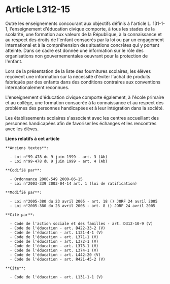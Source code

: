# Article L312-15

Outre les enseignements concourant aux objectifs définis à l'article L. 131-1-1, l'enseignement d'éducation civique comporte,
à tous les stades de la scolarité, une formation aux valeurs de la République, à la connaissance et au respect des droits de
l'enfant consacrés par la loi ou par un engagement international et à la compréhension des situations concrètes qui y portent
atteinte. Dans ce cadre est donnée une information sur le rôle des organisations non gouvernementales oeuvrant pour la
protection de l'enfant.

Lors de la présentation de la liste des fournitures scolaires, les élèves reçoivent une information sur la nécessité d'éviter
l'achat de produits fabriqués par des enfants dans des conditions contraires aux conventions internationalement reconnues.

L'enseignement d'éducation civique comporte également, à l'école primaire et au collège, une formation consacrée à la
connaissance et au respect des problèmes des personnes handicapées et à leur intégration dans la société.

Les établissements scolaires s'associent avec les centres accueillant des personnes handicapées afin de favoriser les
échanges et les rencontres avec les élèves.

**Liens relatifs à cet article**

	**Anciens textes**:

	  - Loi n°99-478 du 9 juin 1999 - art. 3 (Ab)
	  - Loi n°99-478 du 9 juin 1999 - art. 4 (Ab)

	**Codifié par**:

	  - Ordonnance 2000-549 2000-06-15
	  - Loi n°2003-339 2003-04-14 art. 1 (loi de ratification)

	**Modifié par**:

	  - Loi n°2005-380 du 23 avril 2005 - art. 18 () JORF 24 avril 2005
	  - Loi n°2005-380 du 23 avril 2005 - art. 8 () JORF 24 avril 2005

	**Cité par**:

	  - Code de l'action sociale et des familles - art. D312-10-9 (V)
	  - Code de l'éducation - art. D422-33-2 (V)
	  - Code de l'éducation - art. L121-4-1 (V)
	  - Code de l'éducation - art. L371-1 (V)
	  - Code de l'éducation - art. L372-1 (V)
	  - Code de l'éducation - art. L373-1 (V)
	  - Code de l'éducation - art. L374-1 (V)
	  - Code de l'éducation - art. L442-20 (V)
	  - Code de l'éducation - art. R421-45-2 (V)

	**Cite**:

	  - Code de l'éducation - art. L131-1-1 (V)
